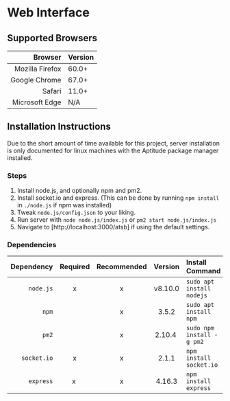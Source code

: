 # Web Interface

## Supported Browsers

Browser | Version
-------:|:------
Mozilla Firefox | 60.0+
Google Chrome | 67.0+
Safari | 11.0+
Microsoft Edge | N/A

## Installation Instructions

Due to the short amount of time available for this project, server installation is only documented for linux machines with the Aptitude package manager installed.

### Steps

1. Install node.js, and optionally npm and pm2.
2. Install socket.io and express. (This can be done by running `npm install` in `./node.js` if npm was installed)
3. Tweak `node.js/config.json` to your liking.
4. Run server with `node node.js/index.js` or `pm2 start node.js/index.js`
5. Navigate to [http://localhost:3000/atsb] if using the default settings.


### Dependencies

Dependency | Required | Recommended | Version | Install Command
----------:|:--------:|:-----------:|:-------:|:----------------
`node.js` 	| x | x | v8.10.0 	| `sudo apt install nodejs`
`npm` 		|   | x | 3.5.2 	| `sudo apt install npm`
`pm2` 		|   | x | 2.10.4 	| `sudo npm install -g pm2`
`socket.io` 	| x | x | 2.1.1 	| `npm install socket.io`
`express`	| x | x | 4.16.3 | `npm install express`
